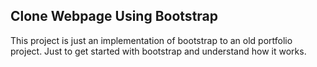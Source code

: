 ## Clone Webpage Using Bootstrap

This project is just an implementation of bootstrap to an old portfolio project. Just to get started with bootstrap and understand how it works.
